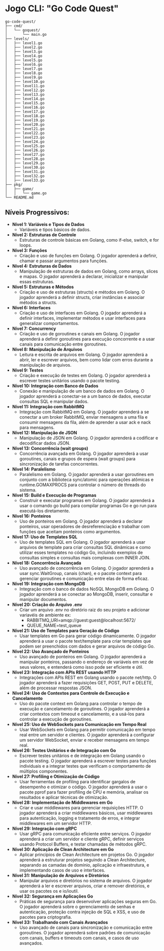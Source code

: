 # Jogo CLI: "Go Code Quest"

````plaintext
go-code-quest/
├── cmd/
│   └── goquest/
│       └── main.go
├── levels/
│   ├── level1.go
│   ├── level2.go
│   ├── level3.go
│   ├── level4.go
│   ├── level5.go
│   ├── level6.go
│   ├── level7.go
│   ├── level8.go
│   ├── level9.go
│   ├── level10.go
│   ├── level11.go
│   ├── level12.go
│   ├── level13.go
│   ├── level14.go
│   ├── level15.go
│   ├── level16.go
│   ├── level17.go
│   ├── level18.go
│   ├── level19.go
│   ├── level20.go
│   ├── level21.go
│   ├── level22.go
│   ├── level23.go
│   ├── level24.go
│   ├── level25.go
│   ├── level26.go
│   ├── level27.go
│   ├── level28.go
│   ├── level29.go
│   ├── level30.go
│   ├── level31.go
│   ├── level32.go
│   ├── level33.go
├── pkg/
│   ├── game/
│   │   └── game.go
└── README.md
````

## Níveis Progressivos:
- **Nível 1: Variáveis e Tipos de Dados**
  - Variáveis e tipos básicos de dados.
- **Nível 2: Estruturas de Controle**
  - Estruturas de controle básicas em Golang, como if-else, switch, e for loops.
- **Nível 3: Funções**
  - Criação e uso de funções em Golang. O jogador aprenderá a definir, chamar e passar argumentos para funções.
- **Nível 4: Estruturas de Dados**
  - Manipulação de estruturas de dados em Golang, como arrays, slices e mapas. O jogador aprenderá a declarar, inicializar e manipular essas estruturas.
- **Nível 5: Estruturas e Métodos**
  - Criação e uso de estruturas (structs) e métodos em Golang. O jogador aprenderá a definir structs, criar instâncias e associar métodos a structs.
- **Nível 6: Interfaces**
  - Criação e uso de interfaces em Golang. O jogador aprenderá a definir interfaces, implementar métodos e usar interfaces para generalizar comportamentos.
- **Nível 7: Concurrency**
  - Criação e uso de goroutines e canais em Golang. O jogador aprenderá a definir goroutines para execução concorrente e a usar canais para comunicação entre goroutines.
- **Nível 8: Manipulação de Arquivos**
  - Leitura e escrita de arquivos em Golang. O jogador aprenderá a abrir, ler e escrever arquivos, bem como lidar com erros durante a manipulação de arquivos.
- **Nível 9: Testes**
  - Criação e execução de testes em Golang. O jogador aprenderá a escrever testes unitários usando o pacote testing.
- **Nível 10: Integração com Banco de Dados**
  - Conexão e manipulação de um banco de dados em Golang. O jogador aprenderá a conectar-se a um banco de dados, executar consultas SQL e manipular dados.
- **Nível 11: Integração com RabbitMQ**
  - Integração com RabbitMQ em Golang. O jogador aprenderá a se conectar a um broker RabbitMQ, enviar mensagens a uma fila e consumir mensagens da fila, além de aprender a usar ack e nack para mensagens.
- **Nível 12: Manipulação de JSON**
  - Manipulação de JSON em Golang. O jogador aprenderá a codificar e decodificar dados JSON.
- **Nível 13: Concorrência (wait groups)**
  - Concorrência avançada em Golang. O jogador aprenderá a usar goroutines, canais e grupos de espera (wait groups) para sincronização de tarefas concorrentes.
- **Nível 14: Paralelismo**
  - Paralelismo em Golang. O jogador aprenderá a usar goroutines em conjunto com a biblioteca sync/atomic para operações atômicas e runtime.GOMAXPROCS para controlar o número de threads do sistema.
- **Nível 15: Build e Execução de Programas**
  - Construir e executar programas em Golang. O jogador aprenderá a usar o comando go build para compilar programas Go e go run para executá-los diretamente.
- **Nível 16: Ponteiros**
  - Uso de ponteiros em Golang. O jogador aprenderá a declarar ponteiros, usar operadores de desreferenciação e trabalhar com funções que aceitam ponteiros como argumentos.
- **Nível 17: Uso de Templates SQL**
  - Uso de templates SQL em Golang. O jogador aprenderá a usar arquivos de template para criar consultas SQL dinâmicas e como utilizar esses templates no código Go, incluindo exemplos de consultas simples e consultas mais complexas com INNER JOIN.
- **Nível 18: Concorrência Avançada**
  - Uso avançado de concorrência em Golang. O jogador aprenderá a usar sync.WaitGroup, canais (chan), e o pacote context para gerenciar goroutines e comunicação entre elas de forma eficaz.
- **Nível 19: Integração com MongoDB**
  - Integração com o banco de dados NoSQL MongoDB em Golang. O jogador aprenderá a se conectar ao MongoDB, inserir, consultar e manipular documentos.
- **Nível 20: Criação do Arquivo .env**
  - Criar um arquivo .env no diretório raiz do seu projeto e adicionar variavéis de ambiente ex:
    - RABBITMQ_URI=amqp://guest:guest@localhost:5672/
    - QUEUE_NAME=test_queue
- **Nível 21: Uso de Templates para Geração de Código**
  - Usar templates em Go para gerar código dinamicamente. O jogador aprenderá a usar o pacote text/template para criar templates que podem ser preenchidos com dados e gerar arquivos de código Go.
- **Nível 22: Uso Avançado de Ponteiros**
  - Uso avançado de ponteiros em Golang. O jogador aprenderá a manipular ponteiros, passando o endereço de variáveis em vez de seus valores, e entenderá como isso pode ser eficiente e útil.
- **Nível 23: Integração com APIs REST usando HTTP**
  - Integrações com APIs REST em Golang usando o pacote net/http. O jogador aprenderá a fazer requisições GET, POST, PUT e DELETE, além de processar respostas JSON.
- **Nível 24: Uso de Contextos para Controle de Execução e Cancelamento**
  - Uso do pacote context em Golang para controlar o tempo de execução e cancelamento de goroutines. O jogador aprenderá a criar contextos com timeout e cancelamento, e a usá-los para controlar a execução de goroutines.
- **Nível 25: Uso de WebSockets para Comunicação em Tempo Real**
  - Usar WebSockets em Golang para permitir comunicação em tempo real entre um servidor e clientes. O jogador aprenderá a configurar um servidor WebSocket, enviar e receber mensagens em tempo real.
- **Nível 26: Testes Unitários e de Integração com Go**
  - Escrever testes unitários e de integração em Golang usando o pacote testing. O jogador aprenderá a escrever testes para funções individuais e a integrar testes que verificam o comportamento de múltiplos componentes.
- **Nível 27: Profiling e Otimização de Código**
  - Usar ferramentas de profiling para identificar gargalos de desempenho e otimizar o código. O jogador aprenderá a usar o pacote pprof para fazer profiling de CPU e memória, analisar os resultados e aplicar técnicas de otimização.
- **Nível 28: Implementação de Middlewares em Go**
  - Criar e usar middlewares para gerenciar requisições HTTP. O jogador aprenderá a criar middlewares básicos, usar middlewares para autenticação, logging e tratamento de erros, e integrar middlewares em um servidor HTTP.
- **Nível 29: Integração com gRPC**
  - Usar gRPC para comunicação eficiente entre serviços. O jogador aprenderá a criar um servidor e cliente gRPC, definir serviços usando Protocol Buffers, e testar chamadas de métodos gRPC.
- **Nível 30: Aplicação de Clean Architecture em Go**
  - Aplicar princípios de Clean Architecture em projetos Go. O jogador aprenderá a estruturar projetos seguindo a Clean Architecture, separando as camadas de domínio, aplicação e infraestrutura, e implementando casos de uso e interfaces.
- **Nível 31: Manipulação de Arquivos e Diretórios**
  - Manipular arquivos e diretórios no sistema de arquivos. O jogador aprenderá a ler e escrever arquivos, criar e remover diretórios, e usar os pacotes os e io/ioutil.
- **Nível 32: Segurança em Aplicações Go**
  - Práticas de segurança para desenvolver aplicações seguras em Go. O jogador aprenderá sobre o gerenciamento de senhas e autenticação, proteção contra injeção de SQL e XSS, e uso de pacotes para criptografia.
- **Nível 33: Trabalhando com Canais Avançados**
  - Uso avançado de canais para sincronização e comunicação entre goroutines. O jogador aprenderá sobre padrões de comunicação com canais, buffers e timeouts com canais, e casos de uso avançados.
